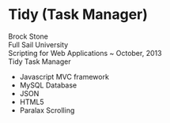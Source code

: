 Tidy (Task Manager)
====
Brock Stone <br/>
Full Sail University <br/>
Scripting for Web Applications ~ October, 2013 <br/>
Tidy Task Manager 

 - Javascript MVC framework
 - MySQL Database
 - JSON 
 - HTML5
 - Paralax Scrolling 
